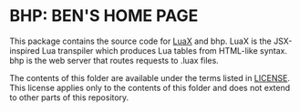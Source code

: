 # BHP: BEN'S HOME PAGE

This package contains the source code for [LuaX](https://bvisness.me/luax/) and bhp. LuaX is the JSX-inspired Lua transpiler which produces Lua tables from HTML-like syntax. bhp is the web server that routes requests to .luax files.

The contents of this folder are available under the terms listed in [LICENSE](./LICENSE). This license applies only to the contents of this folder and does not extend to other parts of this repository.
